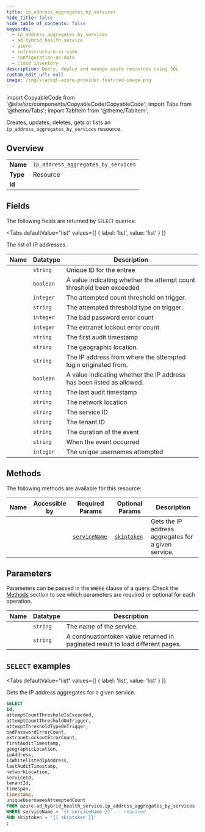 ```yaml
--- 
title: ip_address_aggregates_by_services
hide_title: false
hide_table_of_contents: false
keywords:
  - ip_address_aggregates_by_services
  - ad_hybrid_health_service
  - azure
  - infrastructure-as-code
  - configuration-as-data
  - cloud inventory
description: Query, deploy and manage azure resources using SQL
custom_edit_url: null
image: /img/stackql-azure-provider-featured-image.png
---
```


import CopyableCode from '@site/src/components/CopyableCode/CopyableCode';
import Tabs from '@theme/Tabs';
import TabItem from '@theme/TabItem';

Creates, updates, deletes, gets or lists an <code>ip_address_aggregates_by_services</code> resource.

## Overview
<table><tbody>
<tr><td><b>Name</b></td><td><code>ip_address_aggregates_by_services</code></td></tr>
<tr><td><b>Type</b></td><td>Resource</td></tr>
<tr><td><b>Id</b></td><td><CopyableCode code="azure.ad_hybrid_health_service.ip_address_aggregates_by_services" /></td></tr>
</tbody></table>

## Fields

The following fields are returned by `SELECT` queries:

<Tabs
    defaultValue="list"
    values={[
        { label: 'list', value: 'list' }
    ]}
>
<TabItem value="list">

The list of IP addresses.

<table>
<thead>
    <tr>
    <th>Name</th>
    <th>Datatype</th>
    <th>Description</th>
    </tr>
</thead>
<tbody>
<tr>
    <td><CopyableCode code="id" /></td>
    <td><code>string</code></td>
    <td>Unique ID for the entree</td>
</tr>
<tr>
    <td><CopyableCode code="attemptCountThresholdIsExceeded" /></td>
    <td><code>boolean</code></td>
    <td>A value indicating whether the attempt count threshold been exceeded</td>
</tr>
<tr>
    <td><CopyableCode code="attemptCountThresholdOnTrigger" /></td>
    <td><code>integer</code></td>
    <td>The attempted count threshold on trigger.</td>
</tr>
<tr>
    <td><CopyableCode code="attemptThresholdTypeOnTrigger" /></td>
    <td><code>string</code></td>
    <td>The attempted threshold type on trigger.</td>
</tr>
<tr>
    <td><CopyableCode code="badPasswordErrorCount" /></td>
    <td><code>integer</code></td>
    <td>The bad password error count</td>
</tr>
<tr>
    <td><CopyableCode code="extranetLockoutErrorCount" /></td>
    <td><code>integer</code></td>
    <td>The extranet lockout error count</td>
</tr>
<tr>
    <td><CopyableCode code="firstAuditTimestamp" /></td>
    <td><code>string</code></td>
    <td>The first audit timestamp</td>
</tr>
<tr>
    <td><CopyableCode code="geographicLocation" /></td>
    <td><code>string</code></td>
    <td>The geographic location.</td>
</tr>
<tr>
    <td><CopyableCode code="ipAddress" /></td>
    <td><code>string</code></td>
    <td>The IP address from where the attempted login originated from.</td>
</tr>
<tr>
    <td><CopyableCode code="isWhitelistedIpAddress" /></td>
    <td><code>boolean</code></td>
    <td>A value indicating whether the IP address has been listed as allowed.</td>
</tr>
<tr>
    <td><CopyableCode code="lastAuditTimestamp" /></td>
    <td><code>string</code></td>
    <td>The last audit timestamp</td>
</tr>
<tr>
    <td><CopyableCode code="networkLocation" /></td>
    <td><code>string</code></td>
    <td>The network location</td>
</tr>
<tr>
    <td><CopyableCode code="serviceId" /></td>
    <td><code>string</code></td>
    <td>The service ID</td>
</tr>
<tr>
    <td><CopyableCode code="tenantId" /></td>
    <td><code>string</code></td>
    <td>The tenant ID</td>
</tr>
<tr>
    <td><CopyableCode code="timeSpan" /></td>
    <td><code>string</code></td>
    <td>The duration of the event</td>
</tr>
<tr>
    <td><CopyableCode code="timestamp" /></td>
    <td><code>string</code></td>
    <td>When the event occurred</td>
</tr>
<tr>
    <td><CopyableCode code="uniqueUsernamesAttemptedCount" /></td>
    <td><code>integer</code></td>
    <td>The unique usernames attempted</td>
</tr>
</tbody>
</table>
</TabItem>
</Tabs>

## Methods

The following methods are available for this resource:

<table>
<thead>
    <tr>
    <th>Name</th>
    <th>Accessible by</th>
    <th>Required Params</th>
    <th>Optional Params</th>
    <th>Description</th>
    </tr>
</thead>
<tbody>
<tr>
    <td><a href="#list"><CopyableCode code="list" /></a></td>
    <td><CopyableCode code="select" /></td>
    <td><a href="#parameter-serviceName"><code>serviceName</code></a></td>
    <td><a href="#parameter-skiptoken"><code>skiptoken</code></a></td>
    <td>Gets the IP address aggregates for a given service.</td>
</tr>
</tbody>
</table>

## Parameters

Parameters can be passed in the `WHERE` clause of a query. Check the [Methods](#methods) section to see which parameters are required or optional for each operation.

<table>
<thead>
    <tr>
    <th>Name</th>
    <th>Datatype</th>
    <th>Description</th>
    </tr>
</thead>
<tbody>
<tr id="parameter-serviceName">
    <td><CopyableCode code="serviceName" /></td>
    <td><code>string</code></td>
    <td>The name of the service.</td>
</tr>
<tr id="parameter-skiptoken">
    <td><CopyableCode code="skiptoken" /></td>
    <td><code>string</code></td>
    <td>A continuationtoken value returned in paginated result to load different pages.</td>
</tr>
</tbody>
</table>

## `SELECT` examples

<Tabs
    defaultValue="list"
    values={[
        { label: 'list', value: 'list' }
    ]}
>
<TabItem value="list">

Gets the IP address aggregates for a given service.

```sql
SELECT
id,
attemptCountThresholdIsExceeded,
attemptCountThresholdOnTrigger,
attemptThresholdTypeOnTrigger,
badPasswordErrorCount,
extranetLockoutErrorCount,
firstAuditTimestamp,
geographicLocation,
ipAddress,
isWhitelistedIpAddress,
lastAuditTimestamp,
networkLocation,
serviceId,
tenantId,
timeSpan,
timestamp,
uniqueUsernamesAttemptedCount
FROM azure.ad_hybrid_health_service.ip_address_aggregates_by_services
WHERE serviceName = '{{ serviceName }}' -- required
AND skiptoken = '{{ skiptoken }}'
;
```
</TabItem>
</Tabs>
